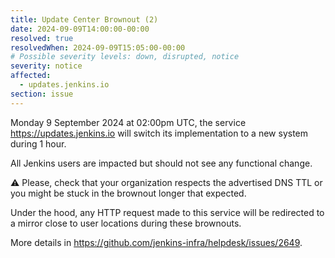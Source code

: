 ```yaml
---
title: Update Center Brownout (2)
date: 2024-09-09T14:00:00-00:00
resolved: true
resolvedWhen: 2024-09-09T15:05:00-00:00
# Possible severity levels: down, disrupted, notice
severity: notice
affected:
  - updates.jenkins.io
section: issue
---
```


Monday 9 September 2024 at 02:00pm UTC, the service <https://updates.jenkins.io> will switch its implementation to a new system during 1 hour.

All Jenkins users are impacted but should not see any functional change.

⚠️ Please, check that your organization respects the advertised DNS TTL or you might be stuck in the brownout longer that expected.

Under the hood, any HTTP request made to this service will be redirected to a mirror close to user locations during these brownouts.

More details in <https://github.com/jenkins-infra/helpdesk/issues/2649>.
